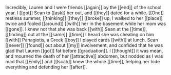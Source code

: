 Incredibly, Lauren and I were friends [[again]] by the [[end]] of the school year. I [[got]] Sean to [[ask]] her out, and [[they]] dated for a while. [[One]] restless summer, [[thinking]] [[they]] [[broke]] up, I walked to her [[place]] twice and fooled [[around]] [[with]] her in the basement while her mom was [[gone]]. I knew not that she was back [[with]] Sean at the [[time]], [[finding]] out at the [[same]] [[time]] I heard she was cheating on him [[with]] Panagiotis, a Greek [[boy]] I played cards [[with]] at lunch. Sean [[never]] [[found]] out about [[my]] involvement, and confided that he was glad that Lauren [[got]] fat before [[graduation]]. I [[thought]] it was mean, and mourned the death of her [[attractive]] abdomen, but nodded as I was mad that [[Emily]] and [[Iscah]] knew the whole [[time]], helping her hide everything and defending her [[after]].  